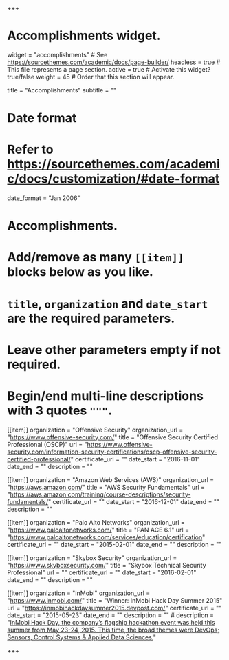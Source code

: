 +++
# Accomplishments widget.
widget = "accomplishments"  # See https://sourcethemes.com/academic/docs/page-builder/
headless = true  # This file represents a page section.
active = true  # Activate this widget? true/false
weight = 45  # Order that this section will appear.

title = "Accomplish&shy;ments"
subtitle = ""

# Date format
#   Refer to https://sourcethemes.com/academic/docs/customization/#date-format
date_format = "Jan 2006"

# Accomplishments.
#   Add/remove as many `[[item]]` blocks below as you like.
#   `title`, `organization` and `date_start` are the required parameters.
#   Leave other parameters empty if not required.
#   Begin/end multi-line descriptions with 3 quotes `"""`.

[[item]]
  organization = "Offensive Security"
  organization_url = "https://www.offensive-security.com/"
  title = "Offensive Security Certified Professional (OSCP)"
  url = "https://www.offensive-security.com/information-security-certifications/oscp-offensive-security-certified-professional/"
  certificate_url = ""
  date_start = "2016-11-01"
  date_end = ""
  description = ""

[[item]]
  organization = "Amazon Web Services (AWS)"
  organization_url = "https://aws.amazon.com/"
  title = "AWS Security Fundamentals"
  url = "https://aws.amazon.com/training/course-descriptions/security-fundamentals/"
  certificate_url = ""
  date_start = "2016-12-01"
  date_end = ""
  description = ""
 
[[item]]
  organization = "Palo Alto Networks"
  organization_url = "https://www.paloaltonetworks.com/"
  title = "PAN ACE 6.1"
  url = "https://www.paloaltonetworks.com/services/education/certification"
  certificate_url = ""
  date_start = "2015-02-01"
  date_end = ""
  description = ""
 
[[item]]
  organization = "Skybox Security"
  organization_url = "https://www.skyboxsecurity.com/"
  title = "Skybox Technical Security Professional"
  url = ""
  certificate_url = ""
  date_start = "2016-02-01"
  date_end = ""
  description = ""


[[item]]
  organization = "InMobi"
  organization_url = "https://www.inmobi.com/"
  title = "Winner: InMobi Hack Day Summer 2015"
  url = "https://inmobihackdaysummer2015.devpost.com/"
  certificate_url = ""
  date_start = "2015-05-23"
  date_end = ""
  description = "" # description = "[InMobi Hack Day, the company’s flagship hackathon event was held this summer from May 23-24, 2015. This time, the broad themes were DevOps; Sensors, Control Systems & Applied Data Sciences.](https://www.youtube.com/watch?v=a3_02-XEtdA)"

+++
